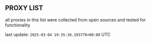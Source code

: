 ## PROXY LIST

all proxies in this list were collected from open sources and tested for functionality

last update: `2025-03-04 19:35:36.193778+00:00` UTC